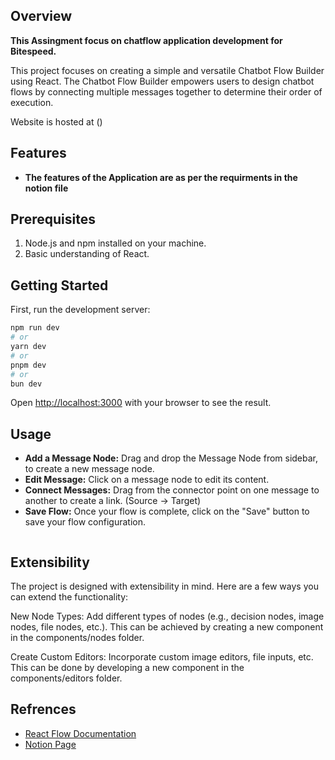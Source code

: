 ## Overview

**This Assingment focus on chatflow application development for Bitespeed.**

This project focuses on creating a simple and versatile Chatbot Flow Builder using React. The Chatbot Flow Builder empowers users to design chatbot flows by connecting multiple messages together to determine their order of execution.

Website is hosted at ()

## Features

- **The features of the Application are as per the requirments in the notion file**

## Prerequisites

1. Node.js and npm installed on your machine.
2. Basic understanding of React.

## Getting Started

First, run the development server:

```bash
npm run dev
# or
yarn dev
# or
pnpm dev
# or
bun dev
```

Open [http://localhost:3000](http://localhost:3000) with your browser to see the result.

## Usage

- **Add a Message Node:** Drag and drop the Message Node from sidebar, to create a new message node.
- **Edit Message:** Click on a message node to edit its content.
- **Connect Messages:** Drag from the connector point on one message to another to create a link. (Source -> Target)
- **Save Flow:** Once your flow is complete, click on the "Save" button to save your flow configuration.

![]()

## Extensibility

The project is designed with extensibility in mind. Here are a few ways you can extend the functionality:

New Node Types: Add different types of nodes (e.g., decision nodes, image nodes, file nodes, etc.). This can be achieved by creating a new component in the components/nodes folder.

Create Custom Editors: Incorporate custom image editors, file inputs, etc. This can be done by developing a new component in the components/editors folder.

## Refrences

- [React Flow Documentation](https://reactflow.dev/docs)
- [Notion Page](https://bitespeed.notion.site/BiteSpeed-Frontend-Task-Chatbot-flow-builder-fb0feb3498294929a9b7171bcb4e8a8b)
